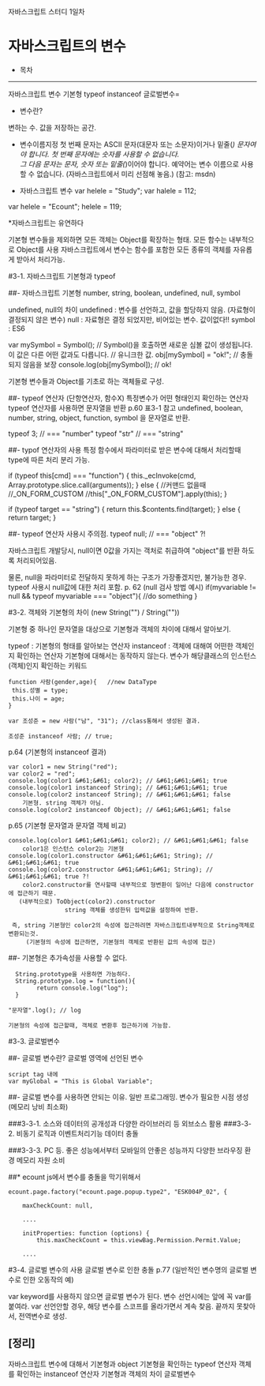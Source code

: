 자바스크립트 스터디 1일차

자바스크립트의 변수
======================

- 목차
------
자바스크립트 변수 기본형
typeof
instanceof
글로벌변수=


- 변수란?

변하는 수. 
값을 저장하는 공간.

- 변수이름지정
첫 번째 문자는 ASCII 문자(대문자 또는 소문자)이거나 밑줄(_) 문자여야 합니다.  첫 번째 문자에는 숫자를 사용할 수 없습니다.  
그 다음 문자는 문자, 숫자 또는 밑줄(_)이어야 합니다.
예약어는 변수 이름으로 사용할 수 없습니다. (자바스크립트에서 미리 선점해 놓음.)
(참고: msdn)

- 자바스크립트 변수
var helele = "Study";
var halele = 112;

var helele = "Ecount";
helele = 119;

*자바스크립트는 유연하다

기본형 변수들을 제외하면 모든 객체는 Object를 확장하는 형태.
모든 함수는 내부적으로 Object를 사용
자바스크립트에서 변수는 함수를 포함한 모든 종류의 객체를 자유롭게 받아서 처리가능.


#3-1. 자바스크립트 기본형과 typeof

##- 자바스크립트 기본형
number, string, boolean, undefined, null, symbol

undefined, null의 차이
undefined : 변수를 선언하고, 값을 할당하지 않음. (자료형이 결정되지 않은 변수)
null : 자료형은 결정 되었지만, 비어있는 변수. 값이없다!!
symbol : ES6 

var mySymbol = Symbol();  // Symbol()을 호출하면 새로운 심볼 값이 생성됩니다. 이 값은 다른 어떤 값과도 다릅니다.
                          // 유니크한 값.
obj[mySymbol] = "ok!";  // 충돌되지 않음을 보장
console.log(obj[mySymbol]);  // ok!


기본형 변수들과 Object를 기초로 하는 객체들로 구성.

##- typeof 연산자 (단항연산자, 함수X)
특정변수가 어떤 형태인지 확인하는 연산자
typeof 연산자를 사용하면 문자열을 반환
p.60 표3-1 참고 
undefined, boolean, number, string, object, function, symbol 을 문자열로 반환.

typeof 3;     // &#61;&#61;&#61; "number"
typeof "str"  // &#61;&#61;&#61; "string"


##- typof 연산자의 사용
특정 함수에서 파라미터로 받은 변수에 대해서 처리할때
type에 따른 처리 분리 가능.

if (typeof this[cmd] &#61;&#61;&#61; "function") {
 this._ecInvoke(cmd, Array.prototype.slice.call(arguments));
} else {
 //커맨드 없을때 
 //_ON_FORM_CUSTOM
 //this["_ON_FORM_CUSTOM"].apply(this);
}

if (typeof target &#61;&#61; "string") {
 return this.$contents.find(target);
} else {
 return target;
}

##- typeof 연산자 사용시 주의점.
typeof null; // &#61;&#61;&#61; "object" ?!

자바스크립트 개발당시, null이면 0값을 가지는 객처로 취급하여 "object"를 반환 하도록 처리되어있음.

물론, null을 파라미터로 전달하지 못하게 하는 구조가 가장좋겠지만, 불가능한 경우.
typeof 사용시 null값에 대한 처리 포함.
p. 62 (null 검사 방법 예시)
if(myvariable != null && typeof myvariable &#61;&#61;&#61; "object"){
 //do something
}


#3-2. 객체와 기본형의 차이 (new String("") / String(""))

기본형 중 하나인 문자열을 대상으로 기본형과 객체의 차이에 대해서 알아보기.

typeof : 기본형의 형태를 알아보는 연산자
instanceof : 객체에 대해여 어떤한 객체인지 확인하는 연산자
    기본형에 대해서는 동작하지 않는다.
 변수가 해당클래스의 인스턴스(객체)인지 확인하는 키워드
 
    function 사람(gender,age){   //new DataType
     this.성별 = type;
     this.나이 = age; 
    }

    var 조성준 = new 사람("남", "31"); //class통해서 생성된 결과. 

    조성준 instanceof 사람; // true;

p.64 (기본형의 instanceof 결과)

    var color1 = new String("red");
    var color2 = "red";
    console.log(color1 &#61;&#61; color2); // &#61;&#61;&#61; true
    console.log(color1 instanceof String); // &#61;&#61;&#61; true
    console.log(color2 instanceof String); // &#61;&#61;&#61; false 
        기본형. string 객체가 아님.
    console.log(color2 instanceof Object); // &#61;&#61;&#61; false



p.65 (기본형 문자열과 문자열 객체 비교)

    console.log(color1 &#61;&#61;&#61; color2); // &#61;&#61;&#61; false
        color1은 인스턴스 color2는 기본형
    console.log(color1.constructor &#61;&#61;&#61; String); // &#61;&#61;&#61; true
    console.log(color2.constructor &#61;&#61;&#61; String); // &#61;&#61;&#61; true ?!
        color2.constructor를 연사할때 내부적으로 형변환이 일어난 다음에 constructor에 접근하기 때문.
       (내부적으로) ToObject(color2).constructor 
                    string 객체를 생성한뒤 입력값을 설정하여 반환.   

     즉, string 기본형인 color2의 속성에 접근하려면 자바스크립트내부적으로 String객체로 변환되는것.
         (기본형의 속성에 접근하면, 기본형의 객체로 반환된 값의 속성에 접근)

##- 기본형은 추가속성을 사용할 수 없다.

      String.prototype을 사용하면 가능하다.
      String.prototype.log = function(){
     		return console.log("log");
  	  }
  
  	"문자열".log(); // log
  
  	기본형의 속성에 접근할때, 객체로 변환후 접근하기에 가능함.
   
  

#3-3. 글로벌변수

##- 글로벌 변수란?
글로벌 영역에 선언된 변수

	script tag 내에
	var myGlobal = "This is Global Variable";



##- 글로벌 변수를 사용하면 안되는 이유.
	일반 프로그래밍. 변수가 필요한 시점 생성 (메모리 낭비 최소화)

###3-3-1. 소스와 데이터의 공개성과 다양한 라이브러리 등 외브소스 활용
###3-3-2. 비동기 로직과 이벤트처리기능
	데이터 충돌

###3-3-3. PC 등. 좋은 성능에서부터 모바일의 안좋은 성능까지 다양한 브라우징 환경
	메모리 자원 소비

##* ecount js에서 변수를 충돌을 막기위해서


	ecount.page.factory("ecount.page.popup.type2", "ESK004P_02", {
    
    	maxCheckCount: null, 
	
		....
	
		initProperties: function (options) {
        	this.maxCheckCount = this.viewBag.Permission.Permit.Value;

    	....

#3-4. 글로벌 변수의 사용
글로벌 변수로 인한 충돌
p.77 (일반적인 변수명의 글로벌 변수로 인한 오동작의 예)

var keyword를 사용하지 않으면 글로벌 변수가 된다.
변수 선언시에는 앞에 꼭 var를 붙여라.
	var 선언안할 경우, 해당 변수를 스코프를 올라가면서 계속 찾음.
    끝까지 못찾아서, 전역변수로 생성.
 
 
[정리]
-------
 자바스크립트 변수에 대해서
 기본형과 object
 기본형을 확인하는 typeof 연산자
 객체를 확인하는 instanceof 연산자
 기본형과 객체의 차이
 글로벌변수 
 

